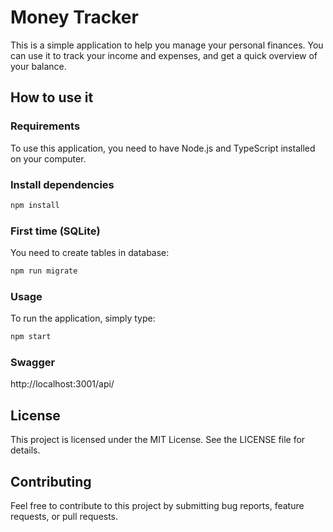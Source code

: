 # Money Tracker

This is a simple application to help you manage your personal finances. You can use it to track your income and expenses, and get a quick overview of your balance.

## How to use it

### Requirements

To use this application, you need to have Node.js and TypeScript installed on your computer.

### Install dependencies

```bash
npm install
```

### First time (SQLite)

You need to create tables in database:

```bash
npm run migrate
```

### Usage

To run the application, simply type:

```bash
npm start
```

### Swagger

http://localhost:3001/api/

## License

This project is licensed under the MIT License. See the LICENSE file for details.

## Contributing

Feel free to contribute to this project by submitting bug reports, feature requests, or pull requests.
